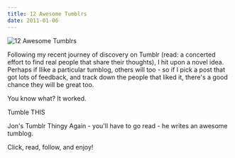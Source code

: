 ```yaml
---
title: 12 Awesome Tumblrs
date: 2011-01-06
---
```


![12 Awesome Tumblrs](https://source.unsplash.com/vP3pnOoCiYE/1600x900)

Following my recent journey of discovery on Tumblr (read: a concerted effort to find real people that share their thoughts), I hit upon a novel idea. Perhaps if Ilike a particular tumblog, others will too - so if I pick a post that got lots of feedback, and track down the people that liked it, there's a good chance they will be great too.

You know what? It worked.

Tumble THIS 

Jon's Tumblr Thingy Again - you'll have to go read - he writes an awesome tumblog.

Click, read, follow, and enjoy!